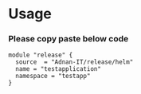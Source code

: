 # Usage


### Please copy paste below code
```
module "release" {
  source  = "Adnan-IT/release/helm"
  name = "testapplication"
  namespace = "testapp"
}
```